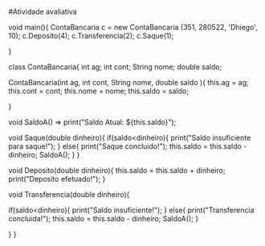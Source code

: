 #Atividade avaliativa

void main(){
ContaBancaria c = new ContaBancaria (351, 280522, 'Dhiego', 10);
c.Deposito(4);
c.Transferencia(2);
c.Saque(1);


}

class ContaBancaria{
int ag;
int cont;
String nome;
double saldo;
  
  ContaBancaria(int ag, int cont, String nome, double saldo ){
  this.ag = ag;
  this.cont = cont;
  this.nome = nome;
  this.saldo = saldo;
  
}

void SaldoA() =>  print("Saldo Atual: ${this.saldo}");
 

void Saque(double dinheiro){
   if(saldo<dinheiro){
    print("Saldo insuficiente para saque!");
  }
    else{
      print("Saque concluido!");
      this.saldo = this.saldo - dinheiro;
      SaldoA();
    }
}

void Deposito(double dinheiro){
  this.saldo = this.saldo + dinheiro;
  print("Deposito efetuado!");
}

void Transferencia(double dinheiro){
 
    
  if(saldo<dinheiro){
    print("Saldo insuficiente!");
  }
    else{
      print("Transferencia concluida!");
      this.saldo = this.saldo - dinheiro;
      SaldoA();
    }
     
  }
}

